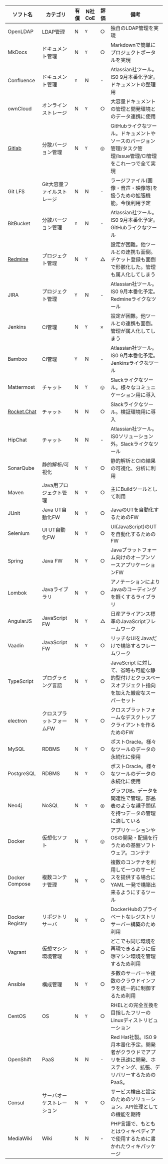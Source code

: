 | ソフト名 | カテゴリ | 有償 | N社CoE | 評価 | 備考 |
| --- | --- | --- | --- | --- | --- |
| OpenLDAP | LDAP管理 | N | `Y` | ○ | 独自のLDAP管理を実現 |
| MkDocs | ドキュメント管理 | N | `Y` | ○ | Markdownで簡単にプロジェクトポータルを実現 |
| Confluence | ドキュメント管理 | `Y` | N | - | Atlassian社ツール。IS0 9月本番化予定。ドキュメントの整理用 |
| ownCloud | オンラインストレージ | N | `Y` | ○ | 大容量ドキュメントの管理と開発環境とのデータ連携に使用 |
| [Gitlab](https://gitlab.13.78.61.98.xip.io/hs21/devops/wikis/home) | 分散バージョン管理 | N | `Y` | ◎ | GitHubライクなツール。ドキュメントやソースのバージョン管理/タスク管理/Issue管理/CI管理をこれ一つで全て実現 |
| Git LFS | Git大容量ファイルストレージ | N | N | - | ラージファイル(画像・音声・映像等)を扱うための拡張機能。今後利用予定 |
| BitBucket | 分散バージョン管理 | `Y` | N | - | Atlassian社ツール。IS0 9月本番化予定。GitHubライクなツール |
| [Redmine](https://redmine.13.78.61.98.xip.io/projects/hs21-devops/wiki) | プロジェクト管理 | N | `Y` | △ | 設定が困難。他ツールとの連携も面倒。チケット登録も面倒で形骸化した。管理も属人化してしまう |
| JIRA | プロジェクト管理 | `Y` | N | - | Atlassian社ツール。IS0 9月本番化予定。Redmineライクなツール |
| Jenkins | CI管理 | N | `Y` | × | 設定が困難。他ツールとの連携も面倒。管理が属人化してしまう |
| Bamboo | CI管理 | `Y` | N | - | Atlassian社ツール。IS0 9月本番化予定。Jenkinsライクなツール |
| Mattermost | チャット | N | `Y` | ◎ | Slackライクなツール。様々なコミュニケーション用に導入 |
| [Rocket.Chat](https://chat.13.78.61.98.xip.io/home) | チャット | N | N | ○ | Slackライクなツール。検証環境用に導入 |
| HipChat | チャット | N | N | - | Atlassian社ツール。IS0ソリューション外。Slackライクなツール |
| SonarQube | 静的解析/可視化 | N | `Y` | ○ | 静的解析とCIの結果の可視化、分析に利用 |
| Maven | Java用プロジェクト管理 | N | `Y` | ○ | 主にBuildツールとして利用 |
| JUnit | Java UT自動化FW | N | `Y` | ○ | JavaのUTを自動化するためのFW |
| Selenium | UI UT自動化FW | N | `Y` | ○ | UI(JavaScript)のUTを自動化するためのFW |
| Spring | Java FW | N | `Y` | ○ | Javaプラットフォーム向けのオープンソースアプリケーションFW |
| Lombok | Javaライブラリ | N | `Y` | ○ | アノテーションによりJavaのコーディングを軽くするライブラリ |
| AngularJS | JavaScript FW | N | `Y` | △ | 日産アライアンス標準のJavaScriptフレームワーク |
| Vaadin | JavaScript FW | N | `Y` | ○ |  リッチなUIをJavaだけで構築するフレームワーク |
| TypeScript | プログラミング言語 | N | `Y` | ○ |  JavaScript に対して、省略も可能な静的型付けとクラスベースオブジェクト指向を加えた厳密なスーパーセット |
| electron | クロスプラットフォームFW | N | `Y` | ○ | クロスプラットフォームなデスクトップクライアントを作るためのFW |
| MySQL | RDBMS | N | `Y` | ○ | ポストOracle。様々なツールのデータの永続化に使用 |
| PostgreSQL | RDBMS | N | `Y` | ○ | ポストOracle。様々なツールのデータの永続化に使用 |
| Neo4j | NoSQL | N | `Y` | ◎ | グラフDB。データを関連性で管理。部品表のような親子関係を持つデータの管理に適している |
| Docker | 仮想化ソフト | N | `Y` | ◎ | アプリケーションやOSの開発・配備を行うための基盤ソフトウェア。コンテナ |
| Docker Compose | 複数コンテナ管理 | N | `Y` | ○ | 複数のコンテナを利用して一つのサービスを提供する場合に YAML 一発で構築出来るようにするツール |
| Docker Registry | リポジトリサーバ | N | `Y` | ○ | DockerHubのプライベートなレジストリサーバー構築のため利用 |
| Vagrant | 仮想マシン環境管理 | N | `Y` | ○ | どこでも同じ環境を再現できるように仮想マシン環境を管理するため利用 |
| Ansible | 構成管理 | N | `Y` | ○ | 多数のサーバーや複数のクラウドインフラを統一的に制御するため利用 |
| CentOS | OS | N | `Y` | ○ | RHELとの完全互換を目指したフリーのLinuxディストリビューション |
| OpenShift | PaaS | N | N | - | Red Hat社製。IS0 9月本番化予定。開発者がクラウドでアプリを迅速に開発、ホスティング、拡張、デリバリーするためのPaaS。 |
| Consul | サーバオーケストレーション | N | `Y` | ○ | サービス検出と設定のためのソリューション。API管理としての機能を期待 |
| MediaWiki | Wiki | N | N | - | PHP言語で、もともとはウィキペディアで使用するために書かれたウィキパッケージ |







